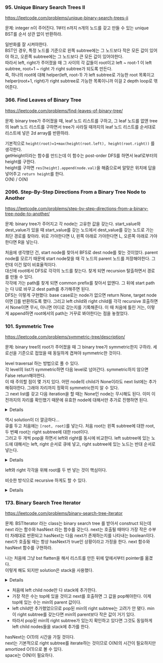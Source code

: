 
### 95. Unique Binary Search Trees II

https://leetcode.com/problems/unique-binary-search-trees-ii

문제: integer n이 주어진다. 1부터 n까지 n개의 노드를 갖고 만들 수 있는 unique BST를 순서 상관 없이 반환하라.

일반화를 잘 시켜야한다.    
BST인 경우, 특정 노드를 기준으로 왼쪽 subtree에는 그 노드보다 작은 모든 값이 있어야 하고, 오른쪽 subtree에는 그 노드보다 큰 모든 값이 있어야한다.   
따라서 left, right가 주어졌을 때 그 사이의 각 값들이 root이고 left ~ root-1 이 left subtree, root+1 ~ right 가 right subtree가 되도록 만든다.   
즉, 하나의 root에 대해 helper(left, root-1) 가 left subtree로 가능한 root 목록이고 helper(root+1, right)가 right subtree로 가능한 목록이니까 이걸 2 depth loop로 엮어준다.


### 366. Find Leaves of Binary Tree

https://leetcode.com/problems/find-leaves-of-binary-tree/

문제: binary tree가 주어졌을 때, leaf 노드 리스트를 구하고, 그 leaf 노드를 없앤 tree의 leaft 노드 리스트를 구하면서 tree가 사라질 때까지의 leaf 노드 리스트를 순서대로 리스트에 넣은 2d array를 반환하라.


기본적으로 `height(root)=1+max(height(root.left), height(root.right))` 를 생각한다.   
getHeight이라는 함수를 만드는데 이 함수는 post-order DFS를 하면서 leaf로부터의 height를 구한다.    
height를 구하면 `res[height].append(node.val)`을 해줌으로써 알맞은 위치에 답을 넣어주고 `return height`를 한다.   
O(N) / O(N)




### 2096. Step-By-Step Directions From a Binary Tree Node to Another

https://leetcode.com/problems/step-by-step-directions-from-a-binary-tree-node-to-another/

문제: binary tree가 주어지고 각 node는 고유한 값을 갖는다. start_value와 dest_value가 있을 때 start_value를 갖는 노드에서 dest_value를 갖는 노드로 가는 최단 경로를 찾아라. 위로 가야한다면 U, 왼쪽 아래로 가야한다면 L, 오른쪽 아래로 가야한다면 R을 넣는다.

처음에 생각했던 건, start node를 찾아서 BFS로 dest node를 찾는 것이었다. parent node를 모르기 때문에 start node찾을 때 각 노드의 parent 노드를 저장해야한다. 그런데 이건 많이 비효율적이다.   
대신에 root에서 DFS로 각각의 노드를 찾는다. 찾게 되면 recursion 탈출하면서 경로를 만들 수 있다.   
각각에 가는 path를 찾게 되면 common prefix를 찾아서 없앤다. 그 뒤에 start path는 다 U로 바꾸고 dest path를 추가해주면 된다.   
DFS는 이렇게 구현했다: base case로는 node가 없으면 return None, target node이면 []를 반환하도록 했다. 그리고 left child와 right child를 각각 recursive 호출하면서 None이면 무시, 아니면 어디로 갔는지를 기록해준다. 이 때 처음에 틀린 거는, 이렇게 append하면 root에서의 path는 거꾸로 봐야한다는 점을 놓쳤었다.


### 101. Symmetric Tree

https://leetcode.com/problems/symmetric-tree/description/

문제: binary tree의 root가 주어졌을 때 그 binary tree가 symmetric한지 구하라. 세로선을 기준으로 접었을 때 동일하게 겹쳐야 symmetric한 것이다.

level traversal 하는 방법으로 풀 수 있다.   
각 level의 list가 symmetric하면 다음 level로 넘어간다. symmetric하지 않으면 False return해야한다.   
이 때 주의할 점이 몇 가지 있다. 어떤 node의 child가 None이라도 next list에는 추가해줘야한다. 그래야 자리까지 정확히 symmetric한지 알 수 있다.   
그 next list를 갖고 다음 iteration을 할 때는 None인 node는 무시해도 된다. 이미 이전까지의 자리를 확인했기 때문에 유효한 node에 대해서만 추가로 진행하면 된다.   

<details>

```python
def isSymmetric(self, root: Optional[TreeNode]) -> bool:
    queue = deque([root])
    while queue:
        next_list = []
        while queue:
            cur = queue.popleft()
            if cur is None:
                continue
            next_list.append(cur.left)
            next_list.append(cur.right)
        n = len(next_list)
        for i in range(n//2):
            if next_list[i] is None and next_list[n-1-i] is None:
                continue
            if next_list[i] is None or next_list[n-1-i] is None or next_list[i].val != next_list[n-1-i].val:
                return False

        queue = deque(next_list)
    return True
```

</details>

역시 solution이 더 깔금하다...   
큐를 두고 처음에는 `[root, root]`를 넣는다. 처음 root는 왼쪽 subtree에 대한 root, 두 번째 root는 right subtree에 대한 root이다.   
그러고 두 개씩 pop을 하면서 left와 right를 동시에 비교한다. left subtree에 있는 노드에 대해서는 left, right 순서로 큐에 넣고, right subtree에 있는 노드는 반대 순서로 넣는다.   

<details>

```python
def isSymmetric(self, root: Optional[TreeNode]) -> bool:
    queue = deque([root, root])
    while queue:
        left = queue.popleft()
        right = queue.popleft()
        if left is None and right is None:
            continue
        if left is None or right is None:
            return False
        if left.val != right.val:
            return False
        queue.append(left.left)
        queue.append(right.right)
        queue.append(left.right)
        queue.append(right.left)
    return True
```

</details>


left와 right 각각을 위해 root를 두 번 넣는 것이 핵심이다.

비슷한 방식으로 recursive 하게도 할 수 있다. 

<details>

```python
def isSymmetric(self, root: Optional[TreeNode]) -> bool:
    def is_mirror(left_node, right_node):
        if left_node is None and right_node is None:
            return True
        if left_node is None or right_node is None:
            return False
        return left_node.val == right_node.val and is_mirror(left_node.left, right_node.right) and is_mirror(left_node.right, right_node.left)
    
    return is_mirror(root, root)
```

</details>



### 173. Binary Search Tree Iterator

https://leetcode.com/problems/binary-search-tree-iterator

문제: BSTIterator 라는 class는 binary search tree 를 받아서 construct 되는데 next 라는 함수와 hasNext 라는 함수를 갖는다. next는 호출될 때마다 가장 작은 수부터 차례대로 반환되고 hasNext는 다음 next가 존재하는지를 나타내는 boolean이다. next가 호출될 때는 항상 hasNext가 true인 상황이라고 가정을 한다. next 함수와 hasNext 함수를 구현하라.

나는 처음에 그냥 bst flatten을 해서 리스트를 만든 뒤에 앞에서부터 pointer를 옮겼다.    
이렇게 해도 되지만 solution은 stack을 사용했다.

<details>

```python
class BSTIterator:

    def __init__(self, root: TreeNode):
        self.stack = []
        self._leftmost_inorder(root)

    def _leftmost_inorder(self, root):
        while root:
            self.stack.append(root)
            root = root.left

    def next(self) -> int:
        topmost_node = self.stack.pop()
        if topmost_node.right:
            self._leftmost_inorder(topmost_node.right)
        return topmost_node.val

    def hasNext(self) -> bool:
        return len(self.stack) > 0
```

</details>


- 처음에 left child node만 다 stack에 추가한다. 
- 가장 작은 수는 top에 있을 것이고 next를 호출하면 그 값을 pop해야한다. 이제 top에 있는 수는 min의 parent 값이다.
- left child만 추가했었으므로 pop된 min의 right subtree는 고려가 안 됐다. min이 right subtree를 갖는다면 min의 parent보다 작은 값이 거기 있다.
- 따라서 pop된 min의 right subtree가 있는지 확인하고 있다면 그것도 동일하게 left child nodes들을 stack에 추가를 한다.

hasNext는 O(1)의 시간을 가질 것이다.   
next는 기본적으로 right subtree를 iterate하는 것이므로 O(N)의 시간이 필요하지만 amortized O(1)으로 볼 수 있다.   
space는 O(N)이 필요하다.


